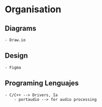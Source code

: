 
# Organisation

## Diagrams
    - Draw.io

## Design 
    - Figma

## Programing Lenguajes
    - C/C++ --> Drivers, Ia
        - portaudio --> for audio processing
    
